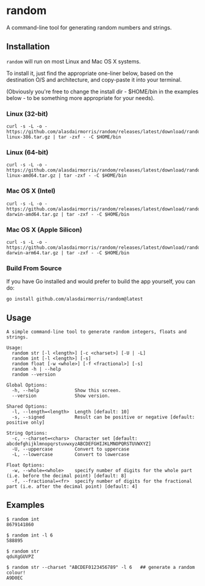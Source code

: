 # random

A command-line tool for generating random numbers and strings.

## Installation

`random` will run on most Linux and Mac OS X systems.

To install it, just find the appropriate one-liner below, based on the destination O/S and architecture, and copy-paste it into your terminal.

(Obviously you're free to change the install dir - $HOME/bin in the examples below - to be something more appropriate for your needs).

### Linux (32-bit)

```
curl -s -L -o - https://github.com/alasdairmorris/random/releases/latest/download/random-linux-386.tar.gz | tar -zxf - -C $HOME/bin
```

### Linux (64-bit)

```
curl -s -L -o - https://github.com/alasdairmorris/random/releases/latest/download/random-linux-amd64.tar.gz | tar -zxf - -C $HOME/bin
```

### Mac OS X (Intel)

```
curl -s -L -o - https://github.com/alasdairmorris/random/releases/latest/download/random-darwin-amd64.tar.gz | tar -zxf - -C $HOME/bin
```

### Mac OS X (Apple Silicon)

```
curl -s -L -o - https://github.com/alasdairmorris/random/releases/latest/download/random-darwin-arm64.tar.gz | tar -zxf - -C $HOME/bin
```

### Build From Source

If you have Go installed and would prefer to build the app yourself, you can do:

```
go install github.com/alasdairmorris/random@latest
```

## Usage

```
A simple command-line tool to generate random integers, floats and strings.

Usage:
  random str [-l <length>] [-c <charset>] [-U | -L]
  random int [-l <length>] [-s]
  random float [-w <whole>] [-f <fractional>] [-s]
  random -h | --help
  random --version

Global Options:
  -h, --help             Show this screen.
  --version              Show version.

Shared Options:
  -l, --length=<length>  Length [default: 10]
  -s, --signed           Result can be positive or negative [default: positive only]

String Options:
  -c, --charset=<chars>  Character set [default: abcdefghijklmnopqrstuvwxyzABCDEFGHIJKLMNOPQRSTUVWXYZ]
  -U, --uppercase        Convert to uppercase
  -L, --lowercase        Convert to lowercase

Float Options:
  -w, --whole=<whole>    specify number of digits for the whole part (i.e. before the decimal point) [default: 8]
  -f, --fractional=<fr>  specify number of digits for the fractional part (i.e. after the decimal point) [default: 4]
```

## Examples

```
$ random int
8679141860
```

```
$ random int -l 6
588895
```

```
$ random str
qduXgGUVPZ
```

```
$ random str --charset "ABCDEF0123456789" -l 6   ## generate a random colour!
A9D0EC
```
